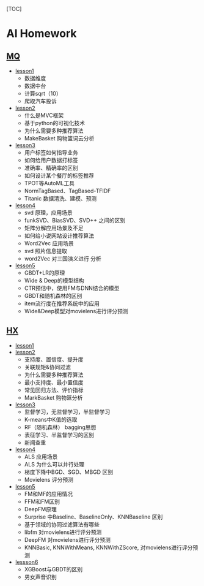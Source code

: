 [TOC]
# AI Homework
##  [MQ](./MQ)
- [lesson1](./MQ/lesson-1)
    - 数据维度
    - 数据中台
    - 计算sqrt（10）
    - 爬取汽车投诉
- [lesson2](./MQ/lesson-2)
    - 什么是MVC框架
    - 基于python的可视化技术
    - 为什么需要多种推荐算法
    - MakeBasket 购物篮词云分析
- [lesson3](./MQ/lesson-3)
    - 用户标签如何指导业务
    - 如何给用户数据打标签
    - 准确率、精确率的区别
    - 如何设计某个餐厅的标签推荐
    - TPOT等AutoML工具
    - NormTagBased、TagBased-TFIDF
    - Titanic 数据清洗、建模、预测
- [lesson4](./MQ/lesson-4)
    - svd 原理，应用场景
    - funkSVD、BiasSVD、SVD++ 之间的区别
    - 矩阵分解应用场景及不足
    - 如何给小说网站设计推荐算法
    - Word2Vec 应用场景
    - svd 照片信息提取
    - word2Vec 对三国演义进行 分析
- [lesson5](./MQ/lesson-5)
    - GBDT+LR的原理
    - Wide & Deep的模型结构
    - CTR预估中，使用FM与DNN结合的模型
    - GBDT和随机森林的区别
    - item流行度在推荐系统中的应用
    - Wide&Deep模型对movielens进行评分预测

## [HX](./HX)
- [lesson1](./HX/lesson-1)
- [lesson2](./HX/lesson-2)
    - 支持度、置信度、提升度
    - 关联规矩&协同过滤
    - 为什么需要多种推荐算法
    - 最小支持度、最小置信度
    - 常见回归方法、评价指标
    - MarkBasket 购物篮分析
- [lesson3](./HX/lesson-3)
    - 监督学习，无监督学习，半监督学习
    - K-means中K值的选取
    - RF（随机森林） bagging思想
    - 表征学习、半监督学习的区别
    - 新闻查重
- [lesson4](./HX/lesson-4)
    - ALS 应用场景
    - ALS 为什么可以并行处理
    - 梯度下降中BGD、SGD、MBGD 区别
    - Movielens 评分预测
- [lesson5](./HX/lesson-5)
    - FM和MF的应用情况
    - FFM和FM区别
    - DeepFM原理
    - Surprise 中Baseline、BaselineOnly、KNNBaseline 区别
    - 基于领域的协同过滤算法有哪些
    - libfm 对movielens进行评分预测
    - DeepFM 对movielens进行评分预测
    - KNNBasic, KNNWithMeans, KNNWithZScore, 对movielens进行评分预测
- [lessson6](./HX/lesson-6)
    - XGBoost与GBDT的区别
    - 男女声音识别